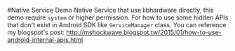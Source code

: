 #Native Service Demo
Native Service that use libhardware directly, this demo require `system` or higher permission.
For how to use some hidden APIs that don't exist in Android SDK like `ServiceManager` class.
You can reference my blogspot's post:
http://mshockwave.blogspot.tw/2015/01/how-to-use-android-internal-apis.html